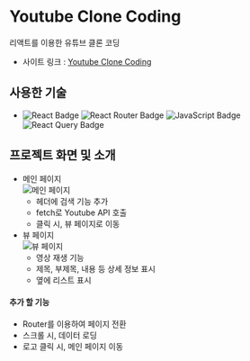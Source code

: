 # Youtube Clone Coding
리액트를 이용한 유튜브 클론 코딩

- 사이트 링크 : [Youtube Clone Coding](https://creative-gelato-f80b35.netlify.app)

## 사용한 기술
- ![React Badge](https://img.shields.io/badge/REACT-61DAFB?style=flat-square&logo=react&logoColor=white) ![React Router Badge](https://img.shields.io/badge/REACT_ROUTER-CA4245?style=flat-square&logo=react-router&logoColor=white) ![JavaScript Badge](https://img.shields.io/badge/JAVASCRIPT-F7DF1E?style=flat-square&logo=JavaScript&logoColor=white) ![React Query Badge](https://img.shields.io/badge/React_Query-#FF4154?style=flat-square&logo=postcss&logoColor=white)

## 프로젝트 화면 및 소개
- 메인 페이지  
![메인 페이지](https://user-images.githubusercontent.com/64426431/109803018-e45f7600-7c63-11eb-8a1c-91919b089c0a.png)
    - 헤더에 검색 기능 추가
    - fetch로 Youtube API 호출
    - 클릭 시, 뷰 페이지로 이동
- 뷰 페이지  
![뷰 페이지](https://user-images.githubusercontent.com/64426431/109801612-0d7f0700-7c62-11eb-97d9-6900045ae6f9.png)
    - 영상 재생 기능
    - 제목, 부제목, 내용 등 상세 정보 표시
    - 옆에 리스트 표시

#### 추가 할 기능
- Router를 이용하여 페이지 전환
- 스크롤 시, 데이터 로딩
- 로고 클릭 시, 메인 페이지 이동
